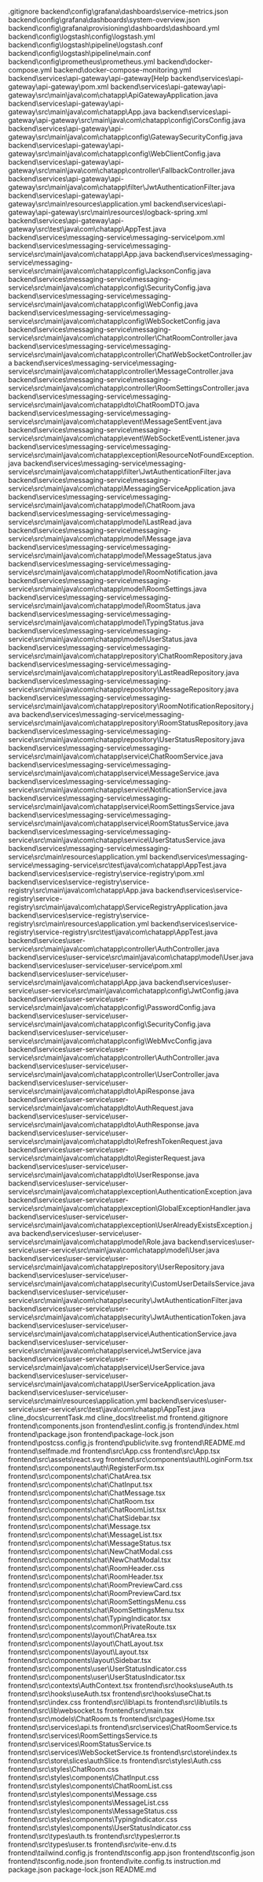 .gitignore
backend\config\grafana\dashboards\service-metrics.json
backend\config\grafana\dashboards\system-overview.json
backend\config\grafana\provisioning\dashboards\dashboard.yml
backend\config\logstash\config\logstash.yml
backend\config\logstash\pipeline\logstash.conf
backend\config\logstash\pipeline\main.conf
backend\config\prometheus\prometheus.yml
backend\docker-compose.yml
backend\docker-compose-monitoring.yml
backend\services\api-gateway\api-gateway\[Help
backend\services\api-gateway\api-gateway\pom.xml
backend\services\api-gateway\api-gateway\src\main\java\com\chatapp\ApiGatewayApplication.java
backend\services\api-gateway\api-gateway\src\main\java\com\chatapp\App.java
backend\services\api-gateway\api-gateway\src\main\java\com\chatapp\config\CorsConfig.java
backend\services\api-gateway\api-gateway\src\main\java\com\chatapp\config\GatewaySecurityConfig.java
backend\services\api-gateway\api-gateway\src\main\java\com\chatapp\config\WebClientConfig.java
backend\services\api-gateway\api-gateway\src\main\java\com\chatapp\controller\FallbackController.java
backend\services\api-gateway\api-gateway\src\main\java\com\chatapp\filter\JwtAuthenticationFilter.java
backend\services\api-gateway\api-gateway\src\main\resources\application.yml
backend\services\api-gateway\api-gateway\src\main\resources\logback-spring.xml
backend\services\api-gateway\api-gateway\src\test\java\com\chatapp\AppTest.java
backend\services\messaging-service\messaging-service\pom.xml
backend\services\messaging-service\messaging-service\src\main\java\com\chatapp\App.java
backend\services\messaging-service\messaging-service\src\main\java\com\chatapp\config\JacksonConfig.java
backend\services\messaging-service\messaging-service\src\main\java\com\chatapp\config\SecurityConfig.java
backend\services\messaging-service\messaging-service\src\main\java\com\chatapp\config\WebConfig.java
backend\services\messaging-service\messaging-service\src\main\java\com\chatapp\config\WebSocketConfig.java
backend\services\messaging-service\messaging-service\src\main\java\com\chatapp\controller\ChatRoomController.java
backend\services\messaging-service\messaging-service\src\main\java\com\chatapp\controller\ChatWebSocketController.java
backend\services\messaging-service\messaging-service\src\main\java\com\chatapp\controller\MessageController.java
backend\services\messaging-service\messaging-service\src\main\java\com\chatapp\controller\RoomSettingsController.java
backend\services\messaging-service\messaging-service\src\main\java\com\chatapp\dto\ChatRoomDTO.java
backend\services\messaging-service\messaging-service\src\main\java\com\chatapp\event\MessageSentEvent.java
backend\services\messaging-service\messaging-service\src\main\java\com\chatapp\event\WebSocketEventListener.java
backend\services\messaging-service\messaging-service\src\main\java\com\chatapp\exception\ResourceNotFoundException.java
backend\services\messaging-service\messaging-service\src\main\java\com\chatapp\filter\JwtAuthenticationFilter.java
backend\services\messaging-service\messaging-service\src\main\java\com\chatapp\MessagingServiceApplication.java
backend\services\messaging-service\messaging-service\src\main\java\com\chatapp\model\ChatRoom.java
backend\services\messaging-service\messaging-service\src\main\java\com\chatapp\model\LastRead.java
backend\services\messaging-service\messaging-service\src\main\java\com\chatapp\model\Message.java
backend\services\messaging-service\messaging-service\src\main\java\com\chatapp\model\MessageStatus.java
backend\services\messaging-service\messaging-service\src\main\java\com\chatapp\model\RoomNotification.java
backend\services\messaging-service\messaging-service\src\main\java\com\chatapp\model\RoomSettings.java
backend\services\messaging-service\messaging-service\src\main\java\com\chatapp\model\RoomStatus.java
backend\services\messaging-service\messaging-service\src\main\java\com\chatapp\model\TypingStatus.java
backend\services\messaging-service\messaging-service\src\main\java\com\chatapp\model\UserStatus.java
backend\services\messaging-service\messaging-service\src\main\java\com\chatapp\repository\ChatRoomRepository.java
backend\services\messaging-service\messaging-service\src\main\java\com\chatapp\repository\LastReadRepository.java
backend\services\messaging-service\messaging-service\src\main\java\com\chatapp\repository\MessageRepository.java
backend\services\messaging-service\messaging-service\src\main\java\com\chatapp\repository\RoomNotificationRepository.java
backend\services\messaging-service\messaging-service\src\main\java\com\chatapp\repository\RoomStatusRepository.java
backend\services\messaging-service\messaging-service\src\main\java\com\chatapp\repository\UserStatusRepository.java
backend\services\messaging-service\messaging-service\src\main\java\com\chatapp\service\ChatRoomService.java
backend\services\messaging-service\messaging-service\src\main\java\com\chatapp\service\MessageService.java
backend\services\messaging-service\messaging-service\src\main\java\com\chatapp\service\NotificationService.java
backend\services\messaging-service\messaging-service\src\main\java\com\chatapp\service\RoomSettingsService.java
backend\services\messaging-service\messaging-service\src\main\java\com\chatapp\service\RoomStatusService.java
backend\services\messaging-service\messaging-service\src\main\java\com\chatapp\service\UserStatusService.java
backend\services\messaging-service\messaging-service\src\main\resources\application.yml
backend\services\messaging-service\messaging-service\src\test\java\com\chatapp\AppTest.java
backend\services\service-registry\service-registry\pom.xml
backend\services\service-registry\service-registry\src\main\java\com\chatapp\App.java
backend\services\service-registry\service-registry\src\main\java\com\chatapp\ServiceRegistryApplication.java
backend\services\service-registry\service-registry\src\main\resources\application.yml
backend\services\service-registry\service-registry\src\test\java\com\chatapp\AppTest.java
backend\services\user-service\src\main\java\com\chatapp\controller\AuthController.java
backend\services\user-service\src\main\java\com\chatapp\model\User.java
backend\services\user-service\user-service\pom.xml
backend\services\user-service\user-service\src\main\java\com\chatapp\App.java
backend\services\user-service\user-service\src\main\java\com\chatapp\config\JwtConfig.java
backend\services\user-service\user-service\src\main\java\com\chatapp\config\PasswordConfig.java
backend\services\user-service\user-service\src\main\java\com\chatapp\config\SecurityConfig.java
backend\services\user-service\user-service\src\main\java\com\chatapp\config\WebMvcConfig.java
backend\services\user-service\user-service\src\main\java\com\chatapp\controller\AuthController.java
backend\services\user-service\user-service\src\main\java\com\chatapp\controller\UserController.java
backend\services\user-service\user-service\src\main\java\com\chatapp\dto\ApiResponse.java
backend\services\user-service\user-service\src\main\java\com\chatapp\dto\AuthRequest.java
backend\services\user-service\user-service\src\main\java\com\chatapp\dto\AuthResponse.java
backend\services\user-service\user-service\src\main\java\com\chatapp\dto\RefreshTokenRequest.java
backend\services\user-service\user-service\src\main\java\com\chatapp\dto\RegisterRequest.java
backend\services\user-service\user-service\src\main\java\com\chatapp\dto\UserResponse.java
backend\services\user-service\user-service\src\main\java\com\chatapp\exception\AuthenticationException.java
backend\services\user-service\user-service\src\main\java\com\chatapp\exception\GlobalExceptionHandler.java
backend\services\user-service\user-service\src\main\java\com\chatapp\exception\UserAlreadyExistsException.java
backend\services\user-service\user-service\src\main\java\com\chatapp\model\Role.java
backend\services\user-service\user-service\src\main\java\com\chatapp\model\User.java
backend\services\user-service\user-service\src\main\java\com\chatapp\repository\UserRepository.java
backend\services\user-service\user-service\src\main\java\com\chatapp\security\CustomUserDetailsService.java
backend\services\user-service\user-service\src\main\java\com\chatapp\security\JwtAuthenticationFilter.java
backend\services\user-service\user-service\src\main\java\com\chatapp\security\JwtAuthenticationToken.java
backend\services\user-service\user-service\src\main\java\com\chatapp\service\AuthenticationService.java
backend\services\user-service\user-service\src\main\java\com\chatapp\service\JwtService.java
backend\services\user-service\user-service\src\main\java\com\chatapp\service\UserService.java
backend\services\user-service\user-service\src\main\java\com\chatapp\UserServiceApplication.java
backend\services\user-service\user-service\src\main\resources\application.yml
backend\services\user-service\user-service\src\test\java\com\chatapp\AppTest.java
cline_docs\currentTask.md
cline_docs\treelist.md
frontend\.gitignore
frontend\components.json
frontend\eslint.config.js
frontend\index.html
frontend\package.json
frontend\package-lock.json
frontend\postcss.config.js
frontend\public\vite.svg
frontend\README.md
frontend\selfmade.md
frontend\src\App.css
frontend\src\App.tsx
frontend\src\assets\react.svg
frontend\src\components\auth\LoginForm.tsx
frontend\src\components\auth\RegisterForm.tsx
frontend\src\components\chat\ChatArea.tsx
frontend\src\components\chat\ChatInput.tsx
frontend\src\components\chat\ChatMessage.tsx
frontend\src\components\chat\ChatRoom.tsx
frontend\src\components\chat\ChatRoomList.tsx
frontend\src\components\chat\ChatSidebar.tsx
frontend\src\components\chat\Message.tsx
frontend\src\components\chat\MessageList.tsx
frontend\src\components\chat\MessageStatus.tsx
frontend\src\components\chat\NewChatModal.css
frontend\src\components\chat\NewChatModal.tsx
frontend\src\components\chat\RoomHeader.css
frontend\src\components\chat\RoomHeader.tsx
frontend\src\components\chat\RoomPreviewCard.css
frontend\src\components\chat\RoomPreviewCard.tsx
frontend\src\components\chat\RoomSettingsMenu.css
frontend\src\components\chat\RoomSettingsMenu.tsx
frontend\src\components\chat\TypingIndicator.tsx
frontend\src\components\common\PrivateRoute.tsx
frontend\src\components\layout\ChatArea.tsx
frontend\src\components\layout\ChatLayout.tsx
frontend\src\components\layout\Layout.tsx
frontend\src\components\layout\Sidebar.tsx
frontend\src\components\user\UserStatusIndicator.css
frontend\src\components\user\UserStatusIndicator.tsx
frontend\src\contexts\AuthContext.tsx
frontend\src\hooks\useAuth.ts
frontend\src\hooks\useAuth.tsx
frontend\src\hooks\useChat.ts
frontend\src\index.css
frontend\src\lib\api.ts
frontend\src\lib\utils.ts
frontend\src\lib\websocket.ts
frontend\src\main.tsx
frontend\src\models\ChatRoom.ts
frontend\src\pages\Home.tsx
frontend\src\services\api.ts
frontend\src\services\ChatRoomService.ts
frontend\src\services\RoomSettingsService.ts
frontend\src\services\RoomStatusService.ts
frontend\src\services\WebSocketService.ts
frontend\src\store\index.ts
frontend\src\store\slices\authSlice.ts
frontend\src\styles\Auth.css
frontend\src\styles\ChatRoom.css
frontend\src\styles\components\ChatInput.css
frontend\src\styles\components\ChatRoomList.css
frontend\src\styles\components\Message.css
frontend\src\styles\components\MessageList.css
frontend\src\styles\components\MessageStatus.css
frontend\src\styles\components\TypingIndicator.css
frontend\src\styles\components\UserStatusIndicator.css
frontend\src\types\auth.ts
frontend\src\types\error.ts
frontend\src\types\user.ts
frontend\src\vite-env.d.ts
frontend\tailwind.config.js
frontend\tsconfig.app.json
frontend\tsconfig.json
frontend\tsconfig.node.json
frontend\vite.config.ts
instruction.md
package.json
package-lock.json
README.md